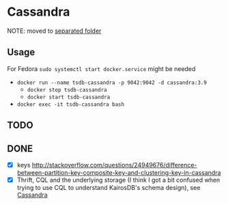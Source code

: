 # Cassandra

NOTE: moved to [separated folder](cassandra)

## Usage

For Fedora `sudo systemctl start docker.service` might be needed

- `docker run --name tsdb-cassandra -p 9042:9042 -d cassandra:3.9`
  - `docker stop tsdb-cassandra`
  - `docker start tsdb-cassandra`
- `docker exec -it tsdb-cassandra bash`

## TODO

## DONE

- [x] keys http://stackoverflow.com/questions/24949676/difference-between-partition-key-composite-key-and-clustering-key-in-cassandra
- [x] Thrift, CQL and the underlying storage (I think I got a bit confused when trying to use
  CQL to understand KairosDB's schema design), see [Cassandra](cassandra/README.md)
